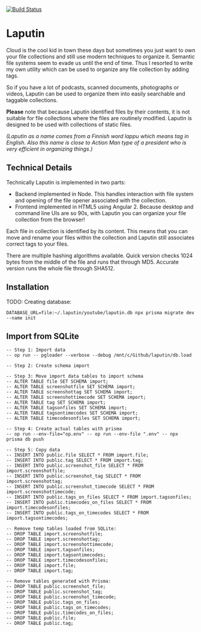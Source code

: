 [![Build Status](https://github.com/VilleSalonen/laputin/actions/workflows/laputin.yml/badge.svg)](https://github.com/VilleSalonen/laputin/actions/workflows/laputin.yml)

# Laputin

Cloud is the cool kid in town these days but sometimes you just want to own your
file collections and still use modern techniques to organize it. Semantic file
systems seem to evade us until the end of time. Thus I resorted to write my own
utility which can be used to organize any file collection by adding tags.

So if you have a lot of podcasts, scanned documents, photographs or videos,
Laputin can be used to organize them into easily searchable and taggable
collections.

**Please** note that because Laputin identified files by their contents, it is not suitable for file collections where the files are routinely modified. Laputin is designed to be used with collections of static files.

_(Laputin as a name comes from a Finnish word lappu which means tag in English. Also this name is close to Action Man type of a president who is very efficient in organizing things.)_

## Technical Details

Technically Laputin is implemented in two parts:

- Backend implemented in Node. This handles interaction with file system and opening of the file opener associated with the collection.
- Frontend implemented in HTML5 using Angular 2. Because desktop and command line UIs are so 90s, with Laputin you can organize your file collection from the browser!

Each file in collection is identified by its content. This means that you can
move and rename your files within the collection and Laputin still associates
correct tags to your files.

There are multiple hashing algorithms available. Quick version checks 1024
bytes from the middle of the file and runs that through MD5. Accurate
version runs the whole file through SHA512.

## Installation

TODO: Creating database:

    DATABASE_URL=file:~/.laputin/youtube/laputin.db npx prisma migrate dev --name init

## Import from SQLite

    -- Step 1: Import data
    -- op run -- pgloader --verbose --debug /mnt/c/Github/laputin/db.load

    -- Step 2: Create schema import

    -- Step 3: Move import data tables to import schema
    -- ALTER TABLE file SET SCHEMA import;
    -- ALTER TABLE screenshotfile SET SCHEMA import;
    -- ALTER TABLE screenshottag SET SCHEMA import;
    -- ALTER TABLE screenshottimecode SET SCHEMA import;
    -- ALTER TABLE tag SET SCHEMA import;
    -- ALTER TABLE tagsonfiles SET SCHEMA import;
    -- ALTER TABLE tagsontimecodes SET SCHEMA import;
    -- ALTER TABLE timecodesonfiles SET SCHEMA import;

    -- Step 4: Create actual tables with prisma
    -- op run --env-file="op.env" -- op run --env-file ".env" -- npx prisma db push

    -- Step 5: Copy data
    -- INSERT INTO public.file SELECT * FROM import.file;
    -- INSERT INTO public.tag SELECT * FROM import.tag;
    -- INSERT INTO public.screenshot_file SELECT * FROM import.screenshotfile;
    -- INSERT INTO public.screenshot_tag SELECT * FROM import.screenshottag;
    -- INSERT INTO public.screenshot_timecode SELECT * FROM import.screenshottimecode;
    -- INSERT INTO public.tags_on_files SELECT * FROM import.tagsonfiles;
    -- INSERT INTO public.timecodes_on_files SELECT * FROM import.timecodesonfiles;
    -- INSERT INTO public.tags_on_timecodes SELECT * FROM import.tagsontimecodes;

    -- Remove temp tables loaded from SQLite:
    -- DROP TABLE import.screenshotfile;
    -- DROP TABLE import.screenshottag;
    -- DROP TABLE import.screenshottimecode;
    -- DROP TABLE import.tagsonfiles;
    -- DROP TABLE import.tagsontimecodes;
    -- DROP TABLE import.timecodesonfiles;
    -- DROP TABLE import.file;
    -- DROP TABLE import.tag;

    -- Remove tables generated with Prisma:
    -- DROP TABLE public.screenshot_file;
    -- DROP TABLE public.screenshot_tag;
    -- DROP TABLE public.screenshot_timecode;
    -- DROP TABLE public.tags_on_files;
    -- DROP TABLE public.tags_on_timecodes;
    -- DROP TABLE public.timecodes_on_files;
    -- DROP TABLE public.file;
    -- DROP TABLE public.tag;
